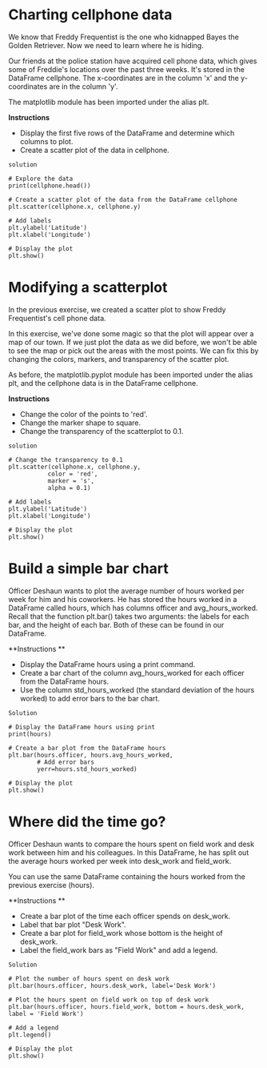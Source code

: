 # Charting cellphone data
We know that Freddy Frequentist is the one who kidnapped Bayes the Golden Retriever. Now we need to learn where he is hiding.

Our friends at the police station have acquired cell phone data, which gives some of Freddie's locations over the past three weeks. It's stored in the DataFrame cellphone. The x-coordinates are in the column 'x' and the y-coordinates are in the column 'y'.

The matplotlib module has been imported under the alias plt.

**Instructions**
- Display the first five rows of the DataFrame and determine which columns to plot.
- Create a scatter plot of the data in cellphone.

```solution```
```
# Explore the data
print(cellphone.head())

# Create a scatter plot of the data from the DataFrame cellphone
plt.scatter(cellphone.x, cellphone.y)

# Add labels
plt.ylabel('Latitude')
plt.xlabel('Longitude')

# Display the plot
plt.show()
```

# Modifying a scatterplot
In the previous exercise, we created a scatter plot to show Freddy Frequentist's cell phone data.

In this exercise, we've done some magic so that the plot will appear over a map of our town. If we just plot the data as we did before, we won't be able to see the map or pick out the areas with the most points. We can fix this by changing the colors, markers, and transparency of the scatter plot.

As before, the matplotlib.pyplot module has been imported under the alias plt, and the cellphone data is in the DataFrame cellphone.

**Instructions**
- Change the color of the points to 'red'.
- Change the marker shape to square.
- Change the transparency of the scatterplot to 0.1.

```solution```
```
# Change the transparency to 0.1
plt.scatter(cellphone.x, cellphone.y,
           color = 'red',
           marker = 's',
           alpha = 0.1)

# Add labels
plt.ylabel('Latitude')
plt.xlabel('Longitude')

# Display the plot
plt.show()
```

# Build a simple bar chart
Officer Deshaun wants to plot the average number of hours worked per week for him and his coworkers. He has stored the hours worked in a DataFrame called hours, which has columns officer and avg_hours_worked. Recall that the function plt.bar() takes two arguments: the labels for each bar, and the height of each bar. Both of these can be found in our DataFrame.

**Instructions **

- Display the DataFrame hours using a print command.
- Create a bar chart of the column avg_hours_worked for each officer from the DataFrame hours.
- Use the column std_hours_worked (the standard deviation of the hours worked) to add error bars to the bar chart.

```Solution```
```
# Display the DataFrame hours using print
print(hours)

# Create a bar plot from the DataFrame hours
plt.bar(hours.officer, hours.avg_hours_worked,
        # Add error bars
        yerr=hours.std_hours_worked)

# Display the plot
plt.show()
```

# Where did the time go?
Officer Deshaun wants to compare the hours spent on field work and desk work between him and his colleagues. In this DataFrame, he has split out the average hours worked per week into desk_work and field_work.

You can use the same DataFrame containing the hours worked from the previous exercise (hours).

**Instructions **
- Create a bar plot of the time each officer spends on desk_work.
- Label that bar plot "Desk Work".
- Create a bar plot for field_work whose bottom is the height of desk_work.
- Label the field_work bars as "Field Work" and add a legend.

```Solution```
```
# Plot the number of hours spent on desk work
plt.bar(hours.officer, hours.desk_work, label='Desk Work')

# Plot the hours spent on field work on top of desk work
plt.bar(hours.officer, hours.field_work, bottom = hours.desk_work, label = 'Field Work')

# Add a legend
plt.legend()

# Display the plot
plt.show()
```

